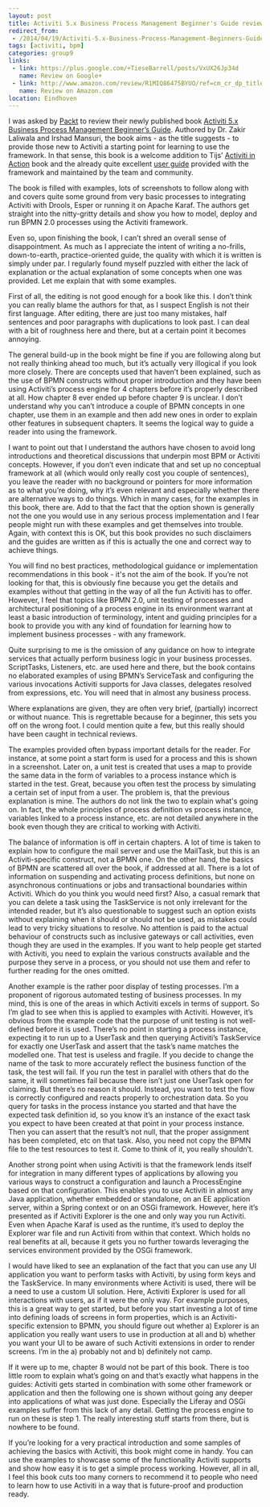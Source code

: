 ```yaml
---
layout: post
title: Activiti 5.x Business Process Management Beginner's Guide review
redirect_from:
 - /2014/04/19/Activiti-5.x-Business-Process-Management-Beginners-Guide.html
tags: [activiti, bpm]
categories: group9
links: 
 - link: https://plus.google.com/+TieseBarrell/posts/VxUX26Jp34d
   name: Review on Google+
 - link: http://www.amazon.com/review/R1MIQ86475BYUO/ref=cm_cr_dp_title?ie=UTF8&ASIN=1849517061&channel=detail-glance&nodeID=283155&store=books
   name: Review on Amazon.com
location: Eindhoven
---
```


I was asked by [Packt](http://packtpub.com/ "Visit the PacktPub website") to review their newly published book [Activiti 5.x Business Process Management Beginner’s Guide](http://www.packtpub.com/activiti-bpm-beginners-guide/book/ "Book website"). Authored by Dr. Zakir Laliwala and Irshad Mansuri, the book aims - as the title suggests - to provide those new to Activiti a starting point for learning to use the framework. In that sense, this book is a welcome addition to Tijs’ [Activiti in Action](http://manning.com/rademakers2/) book and the already quite excellent [user guide](http://activiti.org/userguide "Activiti User Guide") provided with the framework and maintained by the team and community.

The book is filled with examples, lots of screenshots to follow along with and covers quite some ground from very basic processes to integrating Activiti with Drools, Esper or running it on Apache Karaf. The authors get straight into the nitty-gritty details and show you how to model, deploy and run BPMN 2.0 processes using the Activiti framework.

Even so, upon finishing the book, I can’t shred an overall sense of disappointment. As much as I appreciate the intent of writing a no-frills, down-to-earth, practice-oriented guide, the quality with which it is written is simply under par. I regularly found myself puzzled with either the lack of explanation or the actual explanation of some concepts when one was provided. Let me explain that with some examples.

First of all, the editing is not good enough for a book like this. I don’t think you can really blame the authors for that, as I suspect English is not their first language. After editing, there are just too many mistakes, half sentences and poor paragraphs with duplications to look past. I can deal with a bit of roughness here and there, but at a certain point it becomes annoying. 

The general build-up in the book might be fine if you are following along but not really thinking ahead too much, but it’s actually very illogical if you look more closely. There are concepts used that haven’t been explained, such as the use of BPMN constructs without proper introduction and they have been using Activiti’s process engine for 4 chapters before it’s properly described at all. How chapter 8 ever ended up before chapter 9 is unclear. I don’t understand why you can’t introduce a couple of BPMN concepts in one chapter, use them in an example and then add new ones in order to explain other features in subsequent chapters. It seems the logical way to guide a reader into using the framework.

I want to point out that I understand the authors have chosen to avoid long introductions and theoretical discussions that underpin most BPM or Activiti concepts. However, if you don’t even indicate that and set up no conceptual framework at all (which would only really cost you couple of sentences), you leave the reader with no background or pointers for more information as to what you’re doing, why it’s even relevant and especially whether there are alternative ways to do things. Which in many cases, for the examples in this book, there are. Add to that the fact that the option shown is generally not the one you would use in any serious process implementation and I fear people might run with these examples and get themselves into trouble. Again, with context this is OK, but this book provides no such disclaimers and the guides are written as if this is actually the one and correct way to achieve things.

You will find no best practices, methodological guidance or implementation recommendations in this book - it's not the aim of the book. If you’re not looking for that, this is obviously fine because you get the details and examples without that getting in the way of all the fun Activiti has to offer. However, I feel that topics like BPMN 2.0, unit testing of processes and architectural positioning of a process engine in its environment warrant at least a basic introduction of terminology, intent and guiding principles for a book to provide you with any kind of foundation for learning how to implement business processes - with any framework. 

Quite surprising to me is the omission of any guidance on how to integrate services that actually perform business logic in your business processes. ScriptTasks, Listeners, etc. are used here and there, but the book contains no elaborated examples of using BPMN’s ServiceTask and configuring the various invocations Activiti supports for Java classes, delegates resolved from expressions, etc. You will need that in almost any business process.

Where explanations are given, they are often very brief, (partially) incorrect or without nuance. This is regrettable because for a beginner, this sets you off on the wrong foot. I could mention quite a few, but this really should have been caught in technical reviews.

The examples provided often bypass important details for the reader. For instance, at some point a start form is used for a process and this is shown in a screenshot. Later on, a unit test is created that uses a map to provide the same data in the form of variables to a process instance which is started in the test. Great, because you often test the process by simulating a certain set of input from a user. The problem is, that the previous explanation is mine. The authors do not link the two to explain what's going on. In fact, the whole principles of process definition vs process instance, variables linked to a process instance, etc. are not detailed anywhere in the book even though they are critical to working with Activiti.

The balance of information is off in certain chapters. A lot of time is taken to explain how to configure the mail server and use the MailTask, but this is an Activiti-specific construct, not a BPMN one. On the other hand, the basics of BPMN are scattered all over the book, if addressed at all. There is a lot of information on suspending and activating process definitions, but none on asynchronous continuations or jobs and transactional boundaries within Activiti. Which do you think you would need first? Also, a casual remark that you can delete a task using the TaskService is not only irrelevant for the intended reader, but it’s also questionable to suggest such an option exists without explaining when it should or should not be used, as mistakes could lead to very tricky situations to resolve. No attention is paid to the actual behaviour of constructs such as inclusive gateways or call activities, even though they are used in the examples. If you want to help people get started with Activiti, you need to explain the various constructs available and the purpose they serve in a process, or you should not use them and refer to further reading for the ones omitted. 

Another example is the rather poor display of testing processes. I’m a proponent of rigorous automated testing of business processes. In my mind, this is one of the areas in which Activiti excels in terms of support. So I’m glad to see when this is applied to examples with Activiti. However, it’s obvious from the example code that the purpose of unit testing is not well-defined before it is used. There’s no point in starting a process instance, expecting it to run up to a UserTask and then querying Activiti’s TaskService for exactly one UserTask and assert that the task’s name matches the modelled one. That test is useless and fragile. If you decide to change the name of the task to more accurately reflect the business function of the task, the test will fail. If you run the test in parallel with others that do the same, it will sometimes fail because there isn’t just one UserTask open for claiming. But there’s no reason it should. Instead, you want to test the flow is correctly configured and reacts properly to orchestration data. So you query for tasks in the process instance you started and that have the expected task definition id, so you know it’s an instance of the exact task you expect to have been created at that point in your process instance. Then you can assert that the result’s not null, that the proper assignment has been completed, etc on that task. Also, you need not copy the BPMN file to the test resources to test it. Come to think of it, you really shouldn’t.

Another strong point when using Activiti is that the framework lends itself for integration in many different types of applications by allowing you various ways to construct a configuration and launch a ProcessEngine based on that configuration. This enables you to use Activiti in almost any Java application, whether embedded or standalone, on an EE application server, within a Spring context or on an OSGi framework. However, here it’s presented as if Activiti Explorer is the one and only way you run Activiti. Even when Apache Karaf is used as the runtime, it’s used to deploy the Explorer war file and run Activiti from within that context. Which holds no real benefits at all, because it gets you no further towards leveraging the services environment provided by the OSGi framework.

I would have liked to see an explanation of the fact that you can use any UI application you want to perform tasks with Activiti, by using form keys and the TaskService. In many environments where Activiti is used, there will be a need to use a custom UI solution. Here, Activiti Explorer is used for all interactions with users, as if it were the only way. For example purposes, this is a great way to get started, but before you start investing a lot of time into defining loads of screens in form properties, which is an Activiti-specific extension to BPMN, you should figure out whether a) Explorer is an application you really want users to use in production at all and b) whether you want your UI to be aware of such Activiti extensions in order to render screens. I’m in the a) probably not and b) definitely not camp.

If it were up to me, chapter 8 would not be part of this book. There is too little room to explain what’s going on and that’s exactly what happens in the guides: Activiti gets started in combination with some other framework or application and then the following one is shown without going any deeper into applications of what was just done. Especially the Liferay and OSGi examples suffer from this lack of any detail. Getting the process engine to run on these is step 1. The really interesting stuff starts from there, but is nowhere to be found.

If you’re looking for a very practical introduction and some samples of achieving the basics with Activiti, this book might come in handy. You can use the examples to showcase some of the functionality Activiti supports and show how easy it is to get a simple process working. However, all in all, I feel this book cuts too many corners to recommend it to people who need to learn how to use Activiti in a way that is future-proof and production ready.